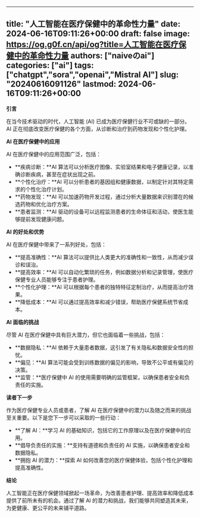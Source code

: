
---
title: "人工智能在医疗保健中的革命性力量"
date: 2024-06-16T09:11:26+00:00
draft: false
image: https://og.g0f.cn/api/og?title=人工智能在医疗保健中的革命性力量
authors: ["naiveのai"]
categories: ["ai"]
tags: ["chatgpt","sora","openai","Mistral AI"]
slug: "20240616091126"
lastmod: 2024-06-16T09:11:26+00:00
---
**引言**

在当今技术驱动的时代，人工智能 (AI) 已成为医疗保健行业不可或缺的一部分。AI 正在彻底改变医疗保健的各个方面，从诊断和治疗到药物发现和个性化护理。

**AI 在医疗保健中的应用**

AI 在医疗保健中的应用范围广泛，包括：

- **疾病诊断：**AI 算法可以分析医疗图像、实验室结果和电子健康记录，以准确诊断疾病，甚至在症状出现之前。
- **个性化治疗：**AI 可以分析患者的基因组和健康数据，以制定针对其特定需求的个性化治疗计划。
- **药物发现：**AI 可以加速药物开发过程，通过分析大量数据来识别潜在的候选药物和优化治疗方案。
- **患者监测：**AI 驱动的设备可以远程监测患者的生命体征和活动，使医生能够提前发现健康问题。

**AI 的好处和优势**

AI 在医疗保健中带来了一系列好处，包括：

- **提高准确性：**AI 算法可以提供比人类更大的准确性和一致性，从而减少误诊和误治。
- **提高效率：**AI 可以自动化繁琐的任务，例如数据分析和记录管理，使医疗保健专业人员能够专注于患者护理。
- **个性化护理：**AI 可以根据每个患者的独特特征定制治疗，从而提高治疗效果。
- **降低成本：**AI 可以通过提高效率和减少错误，帮助医疗保健系统节省成本。

**AI 面临的挑战**

尽管 AI 在医疗保健中具有巨大潜力，但它也面临着一些挑战，包括：

- **数据隐私：**AI 依赖于大量患者数据，这引发了有关隐私和数据安全性的担忧。
- **偏见：**AI 算法可能会受到训练数据的偏见的影响，导致不公平或有偏见的决策。
- **监管：**医疗保健中 AI 的使用需要明确的监管框架，以确保患者安全和负责任的实施。

**读者下一步**

作为医疗保健专业人员或患者，了解 AI 在医疗保健中的潜力以及随之而来的挑战至关重要。以下是您下一步可以采取的一些行动：

- **了解 AI：**学习 AI 的基础知识，包括它的工作原理以及在医疗保健中的应用。
- **倡导负责任的实施：**支持有道德和负责任的 AI 实施，以确保患者安全和数据隐私。
- **拥抱 AI 的潜力：**探索 AI 如何改善您的医疗保健体验，包括个性化护理和提高准确性。

**结论**

人工智能正在医疗保健领域掀起一场革命，为改善患者护理、提高效率和降低成本提供了前所未有的机会。通过了解 AI 的潜力和挑战，我们能够共同塑造其未来，为更健康、更公平的未来铺平道路。